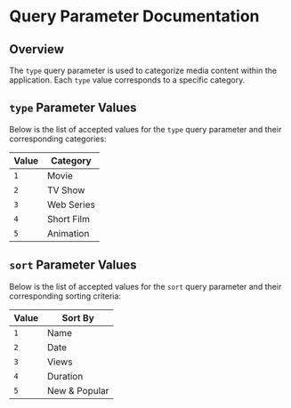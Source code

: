 # Query Parameter Documentation

## Overview
The `type` query parameter is used to categorize media content within the application. Each `type` value corresponds to a specific category.

## `type` Parameter Values
Below is the list of accepted values for the `type` query parameter and their corresponding categories:

| Value | Category             |
|-------|-----------------------|
| `1`   | Movie                |
| `2`   | TV Show              |
| `3`   | Web Series           |
| `4`   | Short Film           |
| `5`   | Animation            |

## `sort` Parameter Values
Below is the list of accepted values for the `sort` query parameter and their corresponding sorting criteria:

| Value | Sort By           |
|-------|-------------------|
| `1`   | Name              |
| `2`   | Date              |
| `3`   | Views             |
| `4`   | Duration          |
| `5`   | New & Popular     |
